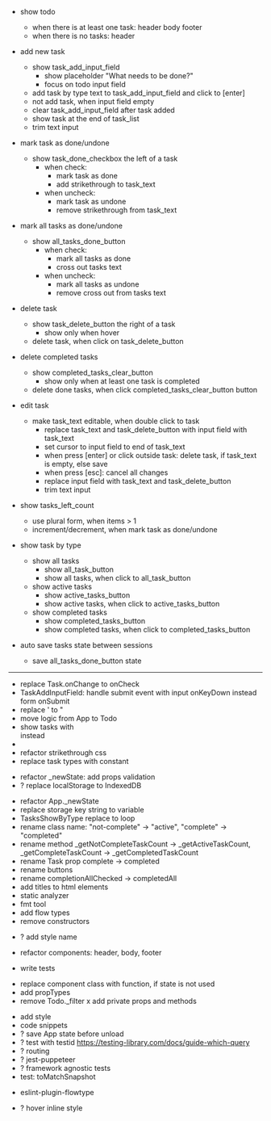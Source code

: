 + show todo
    + when there is at least one task:
        header
        body
        footer
    + when there is no tasks:
        header

+ add new task
    + show task_add_input_field
        + show placeholder "What needs to be done?"
        + focus on todo input field
    + add task by type text to task_add_input_field and click to [enter]
    + not add task, when input field empty
    + clear task_add_input_field after task added
    + show task at the end of task_list
    + trim text input

+ mark task as done/undone
    + show task_done_checkbox the left of a task
        + when check:
            + mark task as done
            + add strikethrough to task_text
        + when uncheck:
            + mark task as undone
            + remove strikethrough from task_text

+ mark all tasks as done/undone
    + show all_tasks_done_button
        + when check:
            + mark all tasks as done
            + cross out tasks text
        + when uncheck:
            + mark all tasks as undone
            + remove cross out from tasks text

+ delete task
    + show task_delete_button the right of a task
        + show only when hover
    + delete task, when click on task_delete_button

+ delete completed tasks
    + show completed_tasks_clear_button
        + show only when at least one task is completed
    + delete done tasks, when click completed_tasks_clear_button button

+ edit task
    + make task_text editable, when double click to task
        + replace task_text and task_delete_button with input field with task_text
        + set cursor to input field to end of task_text
        + when press [enter] or click outside task: delete task, if task_text is empty, else save
        + when press [esc]: cancel all changes
        + replace input field with task_text and task_delete_button
        + trim text input

+ show tasks_left_count
    + use plural form, when items > 1
    + increment/decrement, when mark task as done/undone

+ show task by type
    + show all tasks
        + show all_task_button
        + show all tasks, when click to all_task_button
    + show active tasks
        + show active_tasks_button
        + show active tasks, when click to active_tasks_button
    + show completed tasks
        + show completed_tasks_button
        + show completed tasks, when click to completed_tasks_button

+ auto save tasks state between sessions
    + save all_tasks_done_button state

--------------------------------------------------------------------------------
+ replace Task.onChange to onCheck
+ TaskAddInputField: handle submit event with input onKeyDown instead form onSubmit
+ replace ' to "
+ move logic from App to Todo
+ show tasks with <div> instead <li>
+ refactor strikethrough css
+ replace task types with constant
- refactor _newState: add props validation
- ? replace localStorage to IndexedDB
+ refactor App._newState
+ replace storage key string to variable
+ TasksShowByType replace to loop
+ rename class name: "not-complete" -> "active", "complete" -> "completed"
+ rename method _getNotCompleteTaskCount -> _getActiveTaskCount, _getCompleteTaskCount -> _getCompletedTaskCount
+ rename Task prop complete -> completed
+ rename buttons
+ rename completionAllChecked -> completedAll
+ add titles to html elements
+ static analyzer
+ fmt tool
+ add flow types
+ remove constructors
- ? add style name
+ refactor components: header, body, footer
- write tests
+ replace component class with function, if state is not used
+ add propTypes
+ remove Todo._filter
x add private props and methods
    <!-- not testable -->
- add style
- code snippets
- ? save App state before unload
- ? test with testid https://testing-library.com/docs/guide-which-query
- ? routing
- ? jest-puppeteer
- ? framework agnostic tests
- test: toMatchSnapshot
+ eslint-plugin-flowtype
- ? hover inline style
